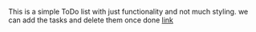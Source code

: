 This is a simple ToDo list with just functionality and not much styling. 
we can add the tasks and delete them once done
<a href="todolistburn.netlify.app">link</a>
